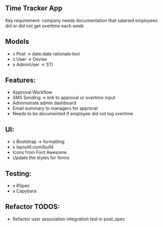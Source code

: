 ## Time Tracker App

Key requirement: company needs documentation that salaried employees did or did not get overtime each week

## Models
- x Post -> date:date rationale:text
- x User -> Devise
- x AdminUser -> STI

## Features:
- Approval Workflow
-	SMS Sending -> link to approval or overtime input
-	Administrate admin dashboard
-	Email summary to managers for approval
-	Needs to be documented if employee did not log overtime

## UI:
- x Bootstrap -> formatting
- x layoutit.com/build
- Icons from Font Awesome
- Update the styles for forms

## Testing:
- x RSpec
- x Capybara

## Refactor TODOS:
- Refactor user association integration test in post_spec